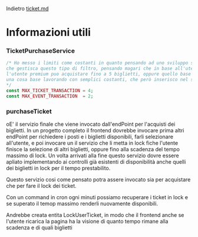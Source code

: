 Indietro [ticket.md](ticket.md)
# Informazioni utili

### TicketPurchaseService
```php
/* Ho messo i limiti come costanti in quanto pensando ad uno sviluppo successivo del sistema la maniera più corretta sarebbe creare un altra entita
che gestisca questo tipo di filtro, pensando magari che in base all'utente se base o premium possano avere diverse opzioni di scelta dove magari
l'utente premium puo acquistare fino a 5 biglietti, oppure quello base non può acquistare più di un evento, quindi per mancanza di tempo faccio
una cosa base lavorando con semplici costanti, che però inserisco nel servizio che si occupera dei controlli necessari per procedere all'acquisto
*/
const MAX_TICKET_TRANSACTION = 4;
const MAX_EVENT_TRANSACTION  = 2;
```

### purchaseTicket
oE' il servizio finale che viene invocato dall'endPoint per l'acquisti dei biglietti. In un progetto completo il frontend dovrebbe invocare prima altri endPoint per richiedere i posti e i biglietti disponibili, farli selezionare all'utente, e poi invocare un il servizio che li metta in lock fiche l'utente finisce la selezione di altri biglietti, oppure fino alla scadenza del tempo massimo di lock. Un volta arrivati alla fine questo servizio dovre essere apliato implementando ai controlli già esistenti di disponibilità anche quelli dei biglietti in lock per il tempo prestabilito.

Questo servizio cosi come pensato potra assere invocato sia per acquistare che per fare il lock dei ticket.

Con un command in cron ogni minuti possiamo recuperare i ticket in lock e se superato il temop massimo renderli nuovamente disponibili.

Andrebbe creata entita LockUserTicket, in modo che il frontend anche se l'utente ricarica la pagina ha la visione di quanto tempo rimane alla scadenza e di quali biglietti